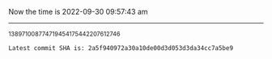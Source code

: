 Now the time is 2022-09-30 09:57:43 am

---

<small>138971008774719454175442207612746</small>

```txt
Latest commit SHA is: 2a5f940972a30a10de00d3d053d3da34cc7a5be9
```
